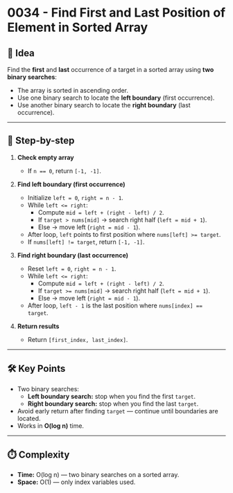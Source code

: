 # 0034 - Find First and Last Position of Element in Sorted Array

## 🧠 Idea

Find the **first** and **last** occurrence of a target in a sorted array using **two binary searches**:

- The array is sorted in ascending order.
- Use one binary search to locate the **left boundary** (first occurrence).
- Use another binary search to locate the **right boundary** (last occurrence).

---

## 🔁 Step-by-step

1. **Check empty array**  
   - If `n == 0`, return `[-1, -1]`.

2. **Find left boundary (first occurrence)**  
   - Initialize `left = 0`, `right = n - 1`.
   - While `left <= right`:
     - Compute `mid = left + (right - left) / 2`.
     - If `target > nums[mid]` → search right half (`left = mid + 1`).
     - Else → move left (`right = mid - 1`).
   - After loop, `left` points to first position where `nums[left] >= target`.
   - If `nums[left] != target`, return `[-1, -1]`.

3. **Find right boundary (last occurrence)**  
   - Reset `left = 0`, `right = n - 1`.
   - While `left <= right`:
     - Compute `mid = left + (right - left) / 2`.
     - If `target >= nums[mid]` → search right half (`left = mid + 1`).
     - Else → move left (`right = mid - 1`).
   - After loop, `left - 1` is the last position where `nums[index] == target`.

4. **Return results**  
   - Return `[first_index, last_index]`.

---

## 🛠️ Key Points

- Two binary searches:
  - **Left boundary search:** stop when you find the first `target`.
  - **Right boundary search:** stop when you find the last `target`.
- Avoid early return after finding `target` — continue until boundaries are located.
- Works in **O(log n)** time.

---

## ⏱️ Complexity

- **Time:** O(log n) — two binary searches on a sorted array.  
- **Space:** O(1) — only index variables used.
